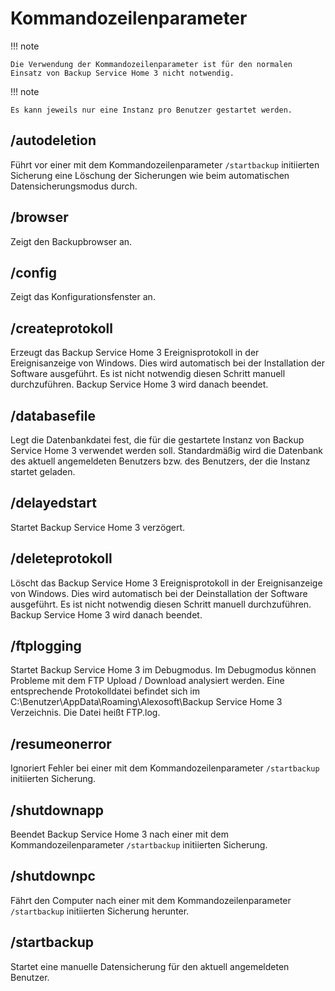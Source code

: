 # Kommandozeilenparameter

!!! note

    Die Verwendung der Kommandozeilenparameter ist für den normalen Einsatz von Backup Service Home 3 nicht notwendig.

!!! note

    Es kann jeweils nur eine Instanz pro Benutzer gestartet werden.

## /autodeletion

Führt vor einer mit dem Kommandozeilenparameter `/startbackup` initiierten Sicherung eine Löschung der Sicherungen wie beim automatischen Datensicherungsmodus durch.

## /browser

Zeigt den Backupbrowser an.

## /config

Zeigt das Konfigurationsfenster an.

## /createprotokoll

Erzeugt das Backup Service Home 3 Ereignisprotokoll in der Ereignisanzeige von Windows. Dies wird automatisch bei der Installation der Software ausgeführt. Es ist nicht notwendig diesen Schritt manuell durchzuführen. Backup Service Home 3 wird danach beendet.

## /databasefile

Legt die Datenbankdatei fest, die für die gestartete Instanz von Backup Service Home 3 verwendet werden soll. Standardmäßig wird die Datenbank des aktuell angemeldeten Benutzers bzw. des Benutzers, der die Instanz startet geladen.

## /delayedstart

Startet Backup Service Home 3 verzögert.

## /deleteprotokoll

Löscht das Backup Service Home 3 Ereignisprotokoll in der Ereignisanzeige von Windows. Dies wird automatisch bei der Deinstallation der Software ausgeführt. Es ist nicht notwendig diesen Schritt manuell durchzuführen. Backup Service Home 3 wird danach beendet.

## /ftplogging

Startet Backup Service Home 3 im Debugmodus. Im Debugmodus können Probleme mit dem FTP Upload / Download analysiert werden. Eine entsprechende Protokolldatei befindet sich im C:\Benutzer\\AppData\Roaming\Alexosoft\Backup Service Home 3 Verzeichnis. Die Datei heißt FTP.log.

## /resumeonerror

Ignoriert Fehler bei einer mit dem Kommandozeilenparameter `/startbackup` initiierten Sicherung.

## /shutdownapp

Beendet Backup Service Home 3 nach einer mit dem Kommandozeilenparameter `/startbackup` initiierten Sicherung.

## /shutdownpc

Fährt den Computer nach einer mit dem Kommandozeilenparameter `/startbackup` initiierten Sicherung herunter.

## /startbackup

Startet eine manuelle Datensicherung für den aktuell angemeldeten Benutzer.
